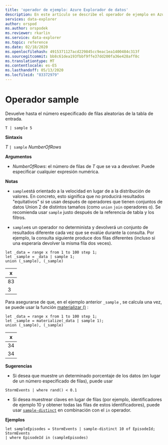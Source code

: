 ```yaml
---
title: 'operador de ejemplo: Azure Explorador de datos'
description: En este artículo se describe el operador de ejemplo en Azure Explorador de datos.
services: data-explorer
author: orspod
ms.author: orspodek
ms.reviewer: rkarlin
ms.service: data-explorer
ms.topic: reference
ms.date: 02/18/2020
ms.openlocfilehash: 4915371127acd229845cc9eac1ea1400484c313f
ms.sourcegitcommit: bb8c61dea193fbbf9ffe37dd200fa36e428aff8c
ms.translationtype: MT
ms.contentlocale: es-ES
ms.lasthandoff: 05/13/2020
ms.locfileid: "83372979"
---
```

# <a name="sample-operator"></a>Operador sample

Devuelve hasta el número especificado de filas aleatorias de la tabla de entrada.

```kusto
T | sample 5
```

**Sintaxis**

_T_ `| sample` _NumberOfRows_

**Argumentos**

- _NumberOfRows_: el número de filas de _T_ que se va a devolver. Puede especificar cualquier expresión numérica.

**Notas**

- `sample`está orientado a la velocidad en lugar de a la distribución de valores. En concreto, esto significa que no producirá resultados "equitativos" si se usan después de operadores que tienen conjuntos de datos Union 2 de distintos tamaños (como `union` `join` operadores o). Se recomienda usar `sample` justo después de la referencia de tabla y los filtros.

- `sample`es un operador no determinista y devolverá un conjunto de resultados diferente cada vez que se evalúe durante la consulta. Por ejemplo, la consulta siguiente produce dos filas diferentes (incluso si una esperaría devolver la misma fila dos veces).

```kusto
let _data = range x from 1 to 100 step 1;
let _sample = _data | sample 1;
union (_sample), (_sample)
```

| x   |
| --- |
| 83  |
| 3   |

Para asegurarse de que, en el ejemplo anterior `_sample` , se calcula una vez, se puede usar la función [materializar ()](./materializefunction.md) :

```kusto
let _data = range x from 1 to 100 step 1;
let _sample = materialize(_data | sample 1);
union (_sample), (_sample)
```

| x   |
| --- |
| 34  |
| 34  |

**Sugerencias**

- Si desea que muestre un determinado porcentaje de los datos (en lugar de un número especificado de filas), puede usar

<!-- csl: https://help.kusto.windows.net:443/Samples -->
```kusto
StormEvents | where rand() < 0.1
```

- Si desea muestrear claves en lugar de filas (por ejemplo, identificadores de ejemplo 10 y obtener todas las filas de estos identificadores), puede usar [`sample-distinct`](./sampledistinctoperator.md) en combinación con el `in` operador.

**Ejemplos**

<!-- csl: https://help.kusto.windows.net:443/Samples -->
```kusto
let sampleEpisodes = StormEvents | sample-distinct 10 of EpisodeId;
StormEvents
| where EpisodeId in (sampleEpisodes)
```
